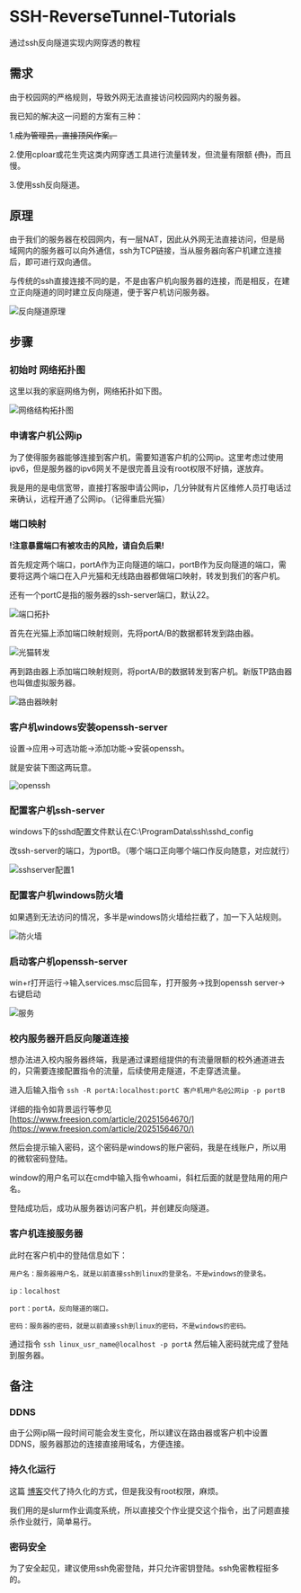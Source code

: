# SSH-ReverseTunnel-Tutorials

通过ssh反向隧道实现内网穿透的教程

## 需求

由于校园网的严格规则，导致外网无法直接访问校园网内的服务器。

我已知的解决这一问题的方案有三种：

1.~~成为管理员，直接顶风作案。~~

2.使用cploar或花生壳这类内网穿透工具进行流量转发，但流量有限额 ~~(贵)~~，而且慢。

3.使用ssh反向隧道。

## 原理

由于我们的服务器在校园网内，有一层NAT，因此从外网无法直接访问，但是局域网内的服务器可以向外通信，ssh为TCP链接，当从服务器向客户机建立连接后，即可进行双向通信。

与传统的ssh直接连接不同的是，不是由客户机向服务器的连接，而是相反，在建立正向隧道的同时建立反向隧道，便于客户机访问服务器。

![反向隧道原理](markdown-imgs/反向隧道原理.png)

## 步骤

### 初始时 网络拓扑图

这里以我的家庭网络为例，网络拓扑如下图。

![网络结构拓扑图](markdown-imgs/网络结构拓扑图.png)

### 申请客户机公网ip

为了使得服务器能够连接到客户机，需要知道客户机的公网ip。这里考虑过使用ipv6，但是服务器的ipv6网关不是很完善且没有root权限不好搞，遂放弃。

我是用的是电信宽带，直接打客服申请公网ip，几分钟就有片区维修人员打电话过来确认，远程开通了公网ip。（记得重启光猫）

### 端口映射

**!注意暴露端口有被攻击的风险，请自负后果!**

首先规定两个端口，portA作为正向隧道的端口，portB作为反向隧道的端口，需要将这两个端口在入户光猫和无线路由器都做端口映射，转发到我们的客户机。

还有一个portC是指的服务器的ssh-server端口，默认22。

![端口拓扑](markdown-imgs/端口拓扑.png)

首先在光猫上添加端口映射规则，先将portA/B的数据都转发到路由器。

![光猫转发](markdown-imgs/光猫转发.png)

再到路由器上添加端口映射规则，将portA/B的数据转发到客户机。新版TP路由器也叫做虚拟服务器。

![路由器映射](markdown-imgs/路由器映射.png)

### 客户机windows安装openssh-server

设置->应用->可选功能->添加功能->安装openssh。

就是安装下图这两玩意。

![openssh](markdown-imgs/openssh.png)

### 配置客户机ssh-server

windows下的sshd配置文件默认在C:\ProgramData\ssh\sshd_config

改ssh-server的端口，为portB。（哪个端口正向哪个端口作反向随意，对应就行）

![sshserver配置1](markdown-imgs/sshserver配置1.png)

### 配置客户机windows防火墙

如果遇到无法访问的情况，多半是windows防火墙给拦截了，加一下入站规则。

![防火墙](markdown-imgs/防火墙.png)

### 启动客户机openssh-server

win+r打开运行->输入services.msc后回车，打开服务->找到openssh server->右键启动

![服务](markdown-imgs/服务.png)

### 校内服务器开启反向隧道连接

想办法进入校内服务器终端，我是通过课题组提供的有流量限额的校外通道进去的，只需要连接配置指令的流量，后续使用走隧道，不走穿透流量。

进入后输入指令 `ssh -R portA:localhost:portC 客户机用户名@公网ip -p portB`

详细的指令如背景运行等参见 [https://www.freesion.com/article/20251564670/](https://www.freesion.com/article/20251564670/)

然后会提示输入密码，这个密码是windows的账户密码，我是在线账户，所以用的微软密码登陆。

window的用户名可以在cmd中输入指令whoami，斜杠后面的就是登陆用的用户名。

登陆成功后，成功从服务器访问客户机，并创建反向隧道。

### 客户机连接服务器

此时在客户机中的登陆信息如下：

    用户名：服务器用户名，就是以前直接ssh到linux的登录名，不是windows的登录名。

    ip：localhost

    port：portA，反向隧道的端口。

    密码：服务器的密码，就是以前直接ssh到linux的密码，不是windows的密码。

通过指令 `ssh linux_usr_name@localhost -p portA` 然后输入密码就完成了登陆到服务器。

## 备注

### DDNS

由于公网ip隔一段时间可能会发生变化，所以建议在路由器或客户机中设置DDNS，服务器那边的连接直接用域名，方便连接。

### 持久化运行

这篇 [博客](https://www.freesion.com/article/20251564670/)交代了持久化的方式，但是我没有root权限，麻烦。

我们用的是slurm作业调度系统，所以直接交个作业提交这个指令，出了问题直接杀作业就行，简单易行。

### 密码安全

为了安全起见，建议使用ssh免密登陆，并只允许密钥登陆。ssh免密教程挺多的。
